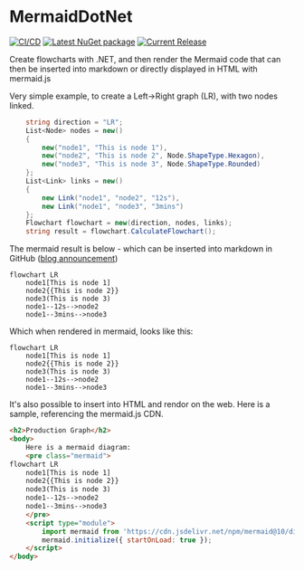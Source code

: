 # MermaidDotNet
[![CI/CD](https://github.com/samsmithnz/MermaidDotNet/actions/workflows/workflow.yml/badge.svg)](https://github.com/samsmithnz/MermaidDotNet/actions/workflows/workflow.yml)
[![Latest NuGet package](https://img.shields.io/nuget/v/MermaidDotNet)](https://www.nuget.org/packages/MermaidDotNet/)
[![Current Release](https://img.shields.io/github/release/samsmithnz/MermaidDotNet/all.svg)](https://github.com/samsmithnz/MermaidDotNet/releases)

Create flowcharts with .NET, and then render the Mermaid code that can then be inserted into markdown or directly displayed in HTML with mermaid.js

Very simple example, to create a Left->Right graph (LR), with two nodes linked. 
```csharp
    string direction = "LR";
    List<Node> nodes = new()
    {
        new("node1", "This is node 1"),
        new("node2", "This is node 2", Node.ShapeType.Hexagon),
        new("node3", "This is node 3", Node.ShapeType.Rounded)
    };
    List<Link> links = new()
    {
        new Link("node1", "node2", "12s"),
        new Link("node1", "node3", "3mins")
    };
    Flowchart flowchart = new(direction, nodes, links);
    string result = flowchart.CalculateFlowchart();
```

The mermaid result is below - which can be inserted into markdown in GitHub ([blog announcement](https://github.blog/2022-02-14-include-diagrams-markdown-files-mermaid/))

```
flowchart LR
    node1[This is node 1]
    node2{{This is node 2}}
    node3(This is node 3)
    node1--12s-->node2
    node1--3mins-->node3
```

Which when rendered in mermaid, looks like this:
```mermaid  
flowchart LR
    node1[This is node 1]
    node2{{This is node 2}}
    node3(This is node 3)
    node1--12s-->node2
    node1--3mins-->node3
```

It's also possible to insert into HTML and rendor on the web. Here is a sample, referencing the mermaid.js CDN.

```html
<h2>Production Graph</h2>
<body>
    Here is a mermaid diagram:
    <pre class="mermaid">
flowchart LR
    node1[This is node 1]
    node2{{This is node 2}}
    node3(This is node 3)
    node1--12s-->node2
    node1--3mins-->node3
    </pre>
    <script type="module">
        import mermaid from 'https://cdn.jsdelivr.net/npm/mermaid@10/dist/mermaid.esm.min.mjs';
        mermaid.initialize({ startOnLoad: true });
    </script>
</body>
